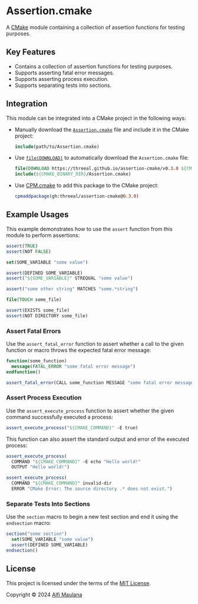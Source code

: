 # Assertion.cmake

A [CMake](https://cmake.org/) module containing a collection of assertion functions for testing purposes.

## Key Features

- Contains a collection of assertion functions for testing purposes.
- Supports asserting fatal error messages.
- Supports asserting process execution.
- Supports separating tests into sections.

## Integration

This module can be integrated into a CMake project in the following ways:

- Manually download the [`Assertion.cmake`](./cmake/Assertion.cmake) file and include it in the CMake project:
  ```cmake
  include(path/to/Assertion.cmake)
  ```
- Use [`file(DOWNLOAD)`](https://cmake.org/cmake/help/latest/command/file.html#download) to automatically download the `Assertion.cmake` file:
  ```cmake
  file(DOWNLOAD https://threeal.github.io/assertion-cmake/v0.3.0 ${CMAKE_BINARY_DIR}/Assertion.cmake)
  include(${CMAKE_BINARY_DIR}/Assertion.cmake)
  ```
- Use [CPM.cmake](https://github.com/cpm-cmake/CPM.cmake) to add this package to the CMake project:
  ```cmake
  cpmaddpackage(gh:threeal/assertion-cmake@0.3.0)
  ```

## Example Usages

This example demonstrates how to use the `assert` function from this module to perform assertions:

```cmake
assert(TRUE)
assert(NOT FALSE)

set(SOME_VARIABLE "some value")

assert(DEFINED SOME_VARIABLE)
assert("${SOME_VARIABLE}" STREQUAL "some value")

assert("some other string" MATCHES "some.*string")

file(TOUCH some_file)

assert(EXISTS some_file)
assert(NOT DIRECTORY some_file)
```

### Assert Fatal Errors

Use the `assert_fatal_error` function to assert whether a call to the given function or macro throws the expected fatal error message:

```cmake
function(some_function)
  message(FATAL_ERROR "some fatal error message")
endfunction()

assert_fatal_error(CALL some_function MESSAGE "some fatal error message")
```

### Assert Process Execution

Use the `assert_execute_process` function to assert whether the given command successfully executed a process:

```cmake
assert_execute_process("${CMAKE_COMMAND}" -E true)
```

This function can also assert the standard output and error of the executed process:

```cmake
assert_execute_process(
  COMMAND "${CMAKE_COMMAND}" -E echo "Hello world!"
  OUTPUT "Hello world!")

assert_execute_process(
  COMMAND "${CMAKE_COMMAND}" invalid-dir
  ERROR "CMake Error: The source directory .* does not exist.")
```

### Separate Tests Into Sections

Use the `section` macro to begin a new test section and end it using the `endsection` macro:

```cmake
section("some section")
  set(SOME_VARIABLE "some value")
  assert(DEFINED SOME_VARIABLE)
endsection()
```

## License

This project is licensed under the terms of the [MIT License](./LICENSE).

Copyright © 2024 [Alfi Maulana](https://github.com/threeal)
